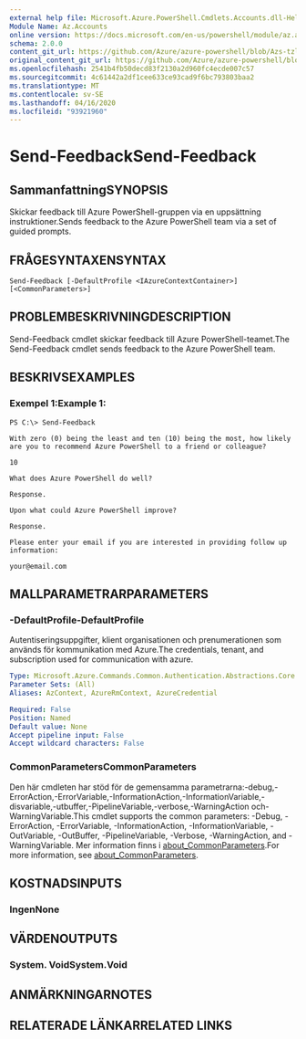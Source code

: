 ```yaml
---
external help file: Microsoft.Azure.PowerShell.Cmdlets.Accounts.dll-Help.xml
Module Name: Az.Accounts
online version: https://docs.microsoft.com/en-us/powershell/module/az.accounts/send-feedback
schema: 2.0.0
content_git_url: https://github.com/Azure/azure-powershell/blob/Azs-tzl/src/Accounts/Accounts/help/Send-Feedback.md
original_content_git_url: https://github.com/Azure/azure-powershell/blob/Azs-tzl/src/Accounts/Accounts/help/Send-Feedback.md
ms.openlocfilehash: 2541b4fb50decd83f2130a2d960fc4ecde007c57
ms.sourcegitcommit: 4c61442a2df1cee633ce93cad9f6bc793803baa2
ms.translationtype: MT
ms.contentlocale: sv-SE
ms.lasthandoff: 04/16/2020
ms.locfileid: "93921960"
---
```

# <span data-ttu-id="d515b-101">Send-Feedback</span><span class="sxs-lookup"><span data-stu-id="d515b-101">Send-Feedback</span></span>

## <span data-ttu-id="d515b-102">Sammanfattning</span><span class="sxs-lookup"><span data-stu-id="d515b-102">SYNOPSIS</span></span>
<span data-ttu-id="d515b-103">Skickar feedback till Azure PowerShell-gruppen via en uppsättning instruktioner.</span><span class="sxs-lookup"><span data-stu-id="d515b-103">Sends feedback to the Azure PowerShell team via a set of guided prompts.</span></span>

## <span data-ttu-id="d515b-104">FRÅGESYNTAXEN</span><span class="sxs-lookup"><span data-stu-id="d515b-104">SYNTAX</span></span>

```
Send-Feedback [-DefaultProfile <IAzureContextContainer>] [<CommonParameters>]
```

## <span data-ttu-id="d515b-105">PROBLEMBESKRIVNING</span><span class="sxs-lookup"><span data-stu-id="d515b-105">DESCRIPTION</span></span>
<span data-ttu-id="d515b-106">Send-Feedback cmdlet skickar feedback till Azure PowerShell-teamet.</span><span class="sxs-lookup"><span data-stu-id="d515b-106">The Send-Feedback cmdlet sends feedback to the Azure PowerShell team.</span></span>

## <span data-ttu-id="d515b-107">BESKRIVS</span><span class="sxs-lookup"><span data-stu-id="d515b-107">EXAMPLES</span></span>

### <span data-ttu-id="d515b-108">Exempel 1:</span><span class="sxs-lookup"><span data-stu-id="d515b-108">Example 1:</span></span>
```
PS C:\> Send-Feedback

With zero (0) being the least and ten (10) being the most, how likely are you to recommend Azure PowerShell to a friend or colleague?

10

What does Azure PowerShell do well?

Response.

Upon what could Azure PowerShell improve?

Response.

Please enter your email if you are interested in providing follow up information:

your@email.com
```

## <span data-ttu-id="d515b-109">MALLPARAMETRAR</span><span class="sxs-lookup"><span data-stu-id="d515b-109">PARAMETERS</span></span>

### <span data-ttu-id="d515b-110">-DefaultProfile</span><span class="sxs-lookup"><span data-stu-id="d515b-110">-DefaultProfile</span></span>
<span data-ttu-id="d515b-111">Autentiseringsuppgifter, klient organisationen och prenumerationen som används för kommunikation med Azure.</span><span class="sxs-lookup"><span data-stu-id="d515b-111">The credentials, tenant, and subscription used for communication with azure.</span></span>

```yaml
Type: Microsoft.Azure.Commands.Common.Authentication.Abstractions.Core.IAzureContextContainer
Parameter Sets: (All)
Aliases: AzContext, AzureRmContext, AzureCredential

Required: False
Position: Named
Default value: None
Accept pipeline input: False
Accept wildcard characters: False
```

### <span data-ttu-id="d515b-112">CommonParameters</span><span class="sxs-lookup"><span data-stu-id="d515b-112">CommonParameters</span></span>
<span data-ttu-id="d515b-113">Den här cmdleten har stöd för de gemensamma parametrarna:-debug,-ErrorAction,-ErrorVariable,-InformationAction,-InformationVariable,-disvariable,-utbuffer,-PipelineVariable,-verbose,-WarningAction och-WarningVariable.</span><span class="sxs-lookup"><span data-stu-id="d515b-113">This cmdlet supports the common parameters: -Debug, -ErrorAction, -ErrorVariable, -InformationAction, -InformationVariable, -OutVariable, -OutBuffer, -PipelineVariable, -Verbose, -WarningAction, and -WarningVariable.</span></span> <span data-ttu-id="d515b-114">Mer information finns i [about_CommonParameters](http://go.microsoft.com/fwlink/?LinkID=113216).</span><span class="sxs-lookup"><span data-stu-id="d515b-114">For more information, see [about_CommonParameters](http://go.microsoft.com/fwlink/?LinkID=113216).</span></span>

## <span data-ttu-id="d515b-115">KOSTNADS</span><span class="sxs-lookup"><span data-stu-id="d515b-115">INPUTS</span></span>

### <span data-ttu-id="d515b-116">Ingen</span><span class="sxs-lookup"><span data-stu-id="d515b-116">None</span></span>

## <span data-ttu-id="d515b-117">VÄRDEN</span><span class="sxs-lookup"><span data-stu-id="d515b-117">OUTPUTS</span></span>

### <span data-ttu-id="d515b-118">System. Void</span><span class="sxs-lookup"><span data-stu-id="d515b-118">System.Void</span></span>

## <span data-ttu-id="d515b-119">ANMÄRKNINGAR</span><span class="sxs-lookup"><span data-stu-id="d515b-119">NOTES</span></span>

## <span data-ttu-id="d515b-120">RELATERADE LÄNKAR</span><span class="sxs-lookup"><span data-stu-id="d515b-120">RELATED LINKS</span></span>
